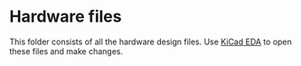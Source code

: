 Hardware files
====

This folder consists of all the hardware design files. Use [KiCad EDA](http://kicad-pcb.org/) to open these files and make changes.